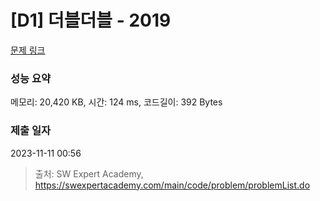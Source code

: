 # [D1] 더블더블 - 2019 

[문제 링크](https://swexpertacademy.com/main/code/problem/problemDetail.do?contestProbId=AV5QDEX6AqwDFAUq) 

### 성능 요약

메모리: 20,420 KB, 시간: 124 ms, 코드길이: 392 Bytes

### 제출 일자

2023-11-11 00:56



> 출처: SW Expert Academy, https://swexpertacademy.com/main/code/problem/problemList.do